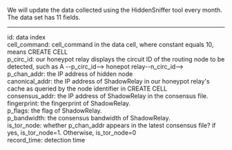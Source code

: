 We will update the data collected using the HiddenSniffer tool every month. The data set has 11 fields.  

-----------------------------------------------------------------------------------------------------  
id:  data index  
cell_command:  cell_command in the data cell, where constant equals 10, means CREATE CELL  
p_circ_id:  our honeypot relay displays the circuit ID of the routing node to be detected, such as A --p_circ_id--> honepot relay--n_circ_id-->    
p_chan_addr:  the IP address of hidden node  
canonical_addr:  the IP address of ShadowRelay in our honeypot relay's cache as queried by the node identifier in CREATE CELL   
consensus_addr:  the IP address of ShadowRelay in the consensus file.  
fingerprint:  the fingerprint of ShadowRelay.  
p_flags:  the flag of ShadowRelay.  
p_bandwidth:  the consensus bandwidth of ShadowRelay.  
is_tor_node:  whether p_chan_addr appears in the latest consensus file? if yes, is_tor_node=1. Otherwise, is_tor_node=0  
record_time:  detection time 